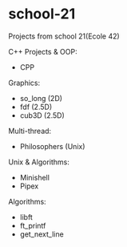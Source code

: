 # school-21
Projects from school 21(Ecole 42)

С++ Projects & OOP:
* CPP

Graphics:
* so_long (2D)
* fdf (2.5D)
* cub3D (2.5D)

Multi-thread:
* Philosophers (Unix)

Unix & Algorithms:
* Minishell
* Pipex

Algorithms:
* libft
* ft_printf
* get_next_line
